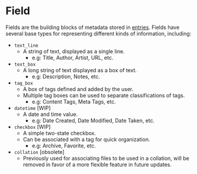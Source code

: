 # Field

Fields are the building blocks of metadata stored in [entries](/doc/Entry.md). Fields have several base types for representing different kinds of information, including:

- `text_line`
  - A string of text, displayed as a single line.
    - e.g: Title, Author, Artist, URL, etc.
- `text_box`
  - A long string of text displayed as a box of text.
    - e.g: Description, Notes, etc.
- `tag_box`
  - A box of tags defined and added by the user.
  - Multiple tag boxes can be used to separate classifications of tags.
    - e.g: Content Tags, Meta Tags, etc.
- `datetime` [WIP]
  - A date and time value.
    - e.g: Date Created, Date Modified, Date Taken, etc.
- `checkbox` [WIP]
  - A simple two-state checkbox.
  - Can be associated with a tag for quick organization.
    - e.g: Archive, Favorite, etc.
- `collation` [obsolete]
  - Previously used for associating files to be used in a collation, will be removed in favor of a more flexible feature in future updates.
